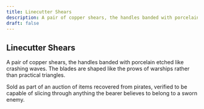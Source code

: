 ```yaml
---
title: Linecutter Shears
description: A pair of copper shears, the handles banded with porcelain etched like crashing waves. The blades are shaped like the prows of warships rather than practical triangles....
draft: false
---
```


## Linecutter Shears

A pair of copper shears, the handles banded with porcelain etched like crashing waves. The blades are shaped like the prows of warships rather than practical triangles.

Sold as part of an auction of items recovered from pirates, verified to be capable of slicing through anything the bearer believes to belong to a sworn enemy.
